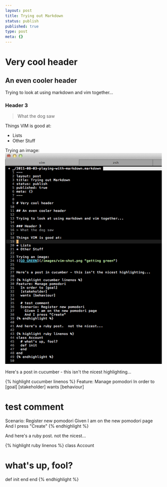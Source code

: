 ```yaml
---
layout: post
title: Trying out Markdown
status: publish
published: true
type: post
meta: {}
---
```


# Very cool header

## An even cooler header

Trying to look at using markdown and vim together...

### Header 3
> What the dog saw

Things VIM is good at:

* Lists
* Other Stuff

Trying an image:
![GO GREEN](/images/vim-shot.png "getting green")


Here's a post in cucumber - this isn't the nicest highlighting...

{% highlight cucumber linenos %}
Feature: Manage pomodori
  In order to [goal]
  [stakeholder]
  wants [behaviour]
  
  # test comment
  Scenario: Register new pomodori
    Given I am on the new pomodori page
    And I press "Create"
{% endhighlight %}

And here's a ruby post.  not the nicest...

{% highlight ruby linenos %}
class Account
  # what's up, fool?
  def init
  end
end
{% endhighlight %}

